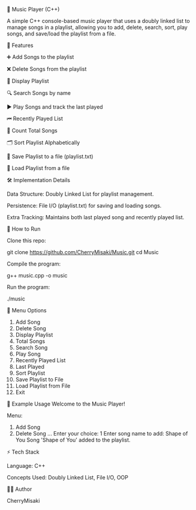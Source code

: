 🎵 Music Player (C++)

A simple C++ console-based music player that uses a doubly linked list to manage songs in a playlist, allowing you to add, delete, search, sort, play songs, and save/load the playlist from a file.

🚀 Features

➕ Add Songs to the playlist

❌ Delete Songs from the playlist

📃 Display Playlist

🔍 Search Songs by name

▶️ Play Songs and track the last played

⏮ Recently Played List

🔢 Count Total Songs

🗂 Sort Playlist Alphabetically

💾 Save Playlist to a file (playlist.txt)

📂 Load Playlist from a file

🛠 Implementation Details

Data Structure: Doubly Linked List for playlist management.

Persistence: File I/O (playlist.txt) for saving and loading songs.

Extra Tracking: Maintains both last played song and recently played list.

📌 How to Run

Clone this repo:

git clone https://github.com/CherryMisaki/Music.git
cd Music


Compile the program:

g++ music.cpp -o music


Run the program:

./music

📸 Menu Options
1. Add Song
2. Delete Song
3. Display Playlist
4. Total Songs
5. Search Song
6. Play Song
7. Recently Played List
8. Last Played
9. Sort Playlist
10. Save Playlist to File
11. Load Playlist from File
12. Exit

📖 Example Usage
Welcome to the Music Player!

Menu:
1. Add Song
2. Delete Song
...
Enter your choice: 1
Enter song name to add: Shape of You
Song 'Shape of You' added to the playlist.

⚡ Tech Stack

Language: C++

Concepts Used: Doubly Linked List, File I/O, OOP

👩‍💻 Author

CherryMisaki
